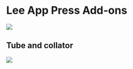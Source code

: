# Lee App Press Add-ons
![](https://i.imgur.com/PCn4MJf.png)

## Tube and collator

![](https://i.imgur.com/bupdEKK.png)
